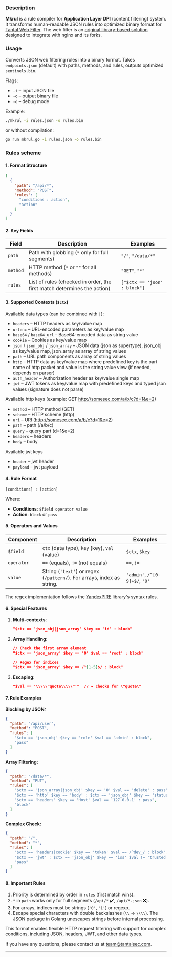 ### **Description**  

**Mkrul** is a rule compiler for **Application Layer DPI** (content filtering) system. It transforms human-readable JSON rules into optimized binary format for [Tantal Web Filter](https://hub.docker.com/r/tantalsec/tantal-wf). The web filter is an [original library-based solution](https://hub.docker.com/r/tantalsec/tantal-wf) designed to integrate with nginx and its forks.

### **Usage**  
Converts JSON web filtering rules into a binary format. Takes `endpoints.json` (default) with paths, methods, and rules, outputs optimized `sentinels.bin`.  

Flags:  
- `-i` – input JSON file  
- `-o` – output binary file  
- `-d` – debug mode  

Example:  
```sh
./mkrul -i rules.json -o rules.bin
```

or without compilation:
```sh
go run mkrul.go -i rules.json -o rules.bin
```

### **Rules scheme**  

#### **1. Format Structure**  
```json
[
  {
    "path": "/api/*",
    "method": "POST",
    "rules": [
      "conditions : action",
      "action"
    ]
  }
]
```

#### **2. Key Fields**  
| Field    | Description                                                                 | Examples                     |
|---------|--------------------------------------------------------------------------|-----------------------------|
| `path`  | Path with globbing (`*` only for full segments)                        | `"/"`, `"/data/*"`          |
| `method`| HTTP method (`*` or `""` for all methods)                               | `"GET"`, `"*"`              |
| `rules` | List of rules (checked in order, the first match determines the action) | `["$ctx == 'json' : block"]` |

#### **3. Supported Contexts (`$ctx`)**  
Available data types (can be combined with `|`):  
- `headers` – HTTP headers as key/value map
- `urlenc` – URL-encoded parameters as key/value map
- `base64` / `base64_url` – Base64-encoded data as string value 
- `cookie` – Cookies as key/value map
- `json` / `json_obj` / `json_array` – JSON data (json as supertype), json_obj as key/value map, json_array as array of string values
- `path` – URL path components as array of string values
- `http` – HTTP data as key/value map where predefined key is the part name of http packet and value is the string value view (if needed, depends on parser)
- `auth_header` – Authorization header as key/value single map
- `jwt` – JWT tokens as key/value map with predefined keys and typed json values (signature does not parse)

Available http keys (example: GET http://somesec.com/a/b/c?d=1&e=2)

- `method` – HTTP method (GET)
- `scheme` – HTTP scheme (http)  
- `uri` – URI (http://somesec.com/a/b/c?d=1&e=2)
- `path` – path (/a/b/c)  
- `query` – query part (d=1&e=2)   
- `headers` – headers  
- `body` – body

Available jwt keys

- `header` – jwt header
- `payload` – jwt payload 

#### **4. Rule Format**  
```
[conditions] : [action]
```
Where:  
- **Conditions**: `$field operator value`  
- **Action**: `block` or `pass`  

#### **5. Operators and Values**  
| Component  | Description                                                                 | Examples                          |
|------------|--------------------------------------------------------------------------|----------------------------------|
| `$field`   | `ctx` (data type), `key` (key), `val` (value)                       | `$ctx`, `$key`                   |
| `operator` | `==` (equals), `!=` (not equals)                                  | `==`, `!=`                       |
| `value`    | String (`'text'`) or regex (`/pattern/`). For arrays, index as string. | `'admin'`, `/^[0-9]+$/`, `'0'` |

The regex implementation follows the [YandexPIRE](https://github.com/yandex/pire) library's syntax rules. 

#### **6. Special Features**  
1. **Multi-contexts**:  
   ```json
   "$ctx == 'json_obj|json_array' $key == 'id' : block"
   ```  

2. **Array Handling**:  
   ```json
   // Check the first array element  
   "$ctx == 'json_array' $key == '0' $val == 'root' : block"  
   
   // Regex for indices  
   "$ctx == 'json_array' $key == /^[1-5]$/ : block"  
   ```  

3. **Escaping**:  
   ```json
   "$val == '\\\\\"quote\\\\\"'"  // → checks for \"quote\"  
   ```  

#### **7. Rule Examples**  
**Blocking by JSON:**  
```json
{
  "path": "/api/user",
  "method": "POST",
  "rules": [
    "$ctx == 'json_obj' $key == 'role' $val == 'admin' : block",
    "pass"
  ]
}
```  

**Array Filtering:**  
```json
{
  "path": "/data/*",
  "method": "PUT",
  "rules": [
    "$ctx == 'json_array|json_obj' $key == '0' $val == 'delete' : pass",
    "$ctx == 'http' $key == 'body' : $ctx == 'json_obj' $key == 'status' $val == 'error' : pass",
    "$ctx == 'headers' $key == 'Host' $val == '127.0.0.1' : pass", 
    "block"
  ]
}
```  

**Complex Check:**  
```json
{
  "path": "/",
  "method": "*",
  "rules": [
    "$ctx == 'headers|cookie' $key == 'token' $val == /^dev_/ : block",
    "$ctx == 'jwt' : $ctx == 'json_obj' $key == 'iss' $val != 'trusted' : block",
    "pass"
  ]
}
```  

#### **8. Important Rules**  
1. Priority is determined by order in `rules` (first match wins).  
2. `*` in `path` works only for full segments (`/api/*` ✔️, `/api/*.json` ❌).  
3. For arrays, indices must be strings (`'0'`, `'1'`) or regexp.  
4. Escape special characters with double backslashes (`\\` → `\\\\`). The JSON package in Golang unescapes strings before internal processing.

This format enables flexible HTTP request filtering with support for complex conditions, including JSON, headers, JWT, and other data types.  

If you have any questions, please contact us at [team@tantalsec.com](mailto:team@tantalsec.com).

---  
